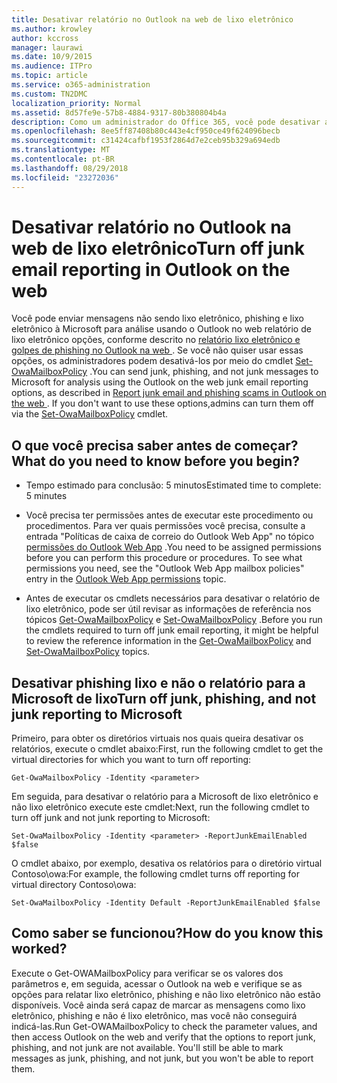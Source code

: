 ```yaml
---
title: Desativar relatório no Outlook na web de lixo eletrônico
ms.author: krowley
author: kccross
manager: laurawi
ms.date: 10/9/2015
ms.audience: ITPro
ms.topic: article
ms.service: o365-administration
ms.custom: TN2DMC
localization_priority: Normal
ms.assetid: 8d57fe9e-57b8-4884-9317-80b380804b4a
description: Como um administrador do Office 365, você pode desativar a capacidade de pessoas para email de relatório como lixo eletrônico.
ms.openlocfilehash: 8ee5ff87408b80c443e4cf950ce49f624096becb
ms.sourcegitcommit: c31424cafbf1953f2864d7e2ceb95b329a694edb
ms.translationtype: MT
ms.contentlocale: pt-BR
ms.lasthandoff: 08/29/2018
ms.locfileid: "23272036"
---
```

# <a name="turn-off-junk-email-reporting-in-outlook-on-the-web"></a><span data-ttu-id="21261-103">Desativar relatório no Outlook na web de lixo eletrônico</span><span class="sxs-lookup"><span data-stu-id="21261-103">Turn off junk email reporting in Outlook on the web</span></span>

<span data-ttu-id="21261-p101">Você pode enviar mensagens não sendo lixo eletrônico, phishing e lixo eletrônico à Microsoft para análise usando o Outlook no web relatório de lixo eletrônico opções, conforme descrito no [relatório lixo eletrônico e golpes de phishing no Outlook na web ](report-junk-email-and-phishing-scams-in-outlook-on-the-web-eop.md). Se você não quiser usar essas opções, os administradores podem desativá-los por meio do cmdlet [Set-OwaMailboxPolicy](http://technet.microsoft.com/library/530166f7-ab42-4609-ba73-9b5a39b567be.aspx) .</span><span class="sxs-lookup"><span data-stu-id="21261-p101">You can send junk, phishing, and not junk messages to Microsoft for analysis using the Outlook on the web junk email reporting options, as described in [Report junk email and phishing scams in Outlook on the web ](report-junk-email-and-phishing-scams-in-outlook-on-the-web-eop.md). If you don't want to use these options,admins can turn them off via the [Set-OwaMailboxPolicy](http://technet.microsoft.com/library/530166f7-ab42-4609-ba73-9b5a39b567be.aspx) cmdlet.</span></span> 
  
## <a name="what-do-you-need-to-know-before-you-begin"></a><span data-ttu-id="21261-106">O que você precisa saber antes de começar?</span><span class="sxs-lookup"><span data-stu-id="21261-106">What do you need to know before you begin?</span></span>
<span data-ttu-id="21261-107"><a name="sectionSection0"> </a></span><span class="sxs-lookup"><span data-stu-id="21261-107"></span></span>

- <span data-ttu-id="21261-108">Tempo estimado para conclusão: 5 minutos</span><span class="sxs-lookup"><span data-stu-id="21261-108">Estimated time to complete: 5 minutes</span></span>
    
- <span data-ttu-id="21261-p102">Você precisa ter permissões antes de executar este procedimento ou procedimentos. Para ver quais permissões você precisa, consulte a entrada "Políticas de caixa de correio do Outlook Web App" no tópico [permissões do Outlook Web App](http://technet.microsoft.com/library/57eca42a-5a7f-4c65-89f0-7a84f2dbea19.aspx#OutlookWebApp) .</span><span class="sxs-lookup"><span data-stu-id="21261-p102">You need to be assigned permissions before you can perform this procedure or procedures. To see what permissions you need, see the "Outlook Web App mailbox policies" entry in the [Outlook Web App permissions](http://technet.microsoft.com/library/57eca42a-5a7f-4c65-89f0-7a84f2dbea19.aspx#OutlookWebApp) topic.</span></span> 
    
- <span data-ttu-id="21261-111">Antes de executar os cmdlets necessários para desativar o relatório de lixo eletrônico, pode ser útil revisar as informações de referência nos tópicos [Get-OwaMailboxPolicy](http://technet.microsoft.com/library/bdd580d3-8812-4b4a-93e8-c6401b0d2f0f.aspx) e [Set-OwaMailboxPolicy](http://technet.microsoft.com/library/530166f7-ab42-4609-ba73-9b5a39b567be.aspx) .</span><span class="sxs-lookup"><span data-stu-id="21261-111">Before you run the cmdlets required to turn off junk email reporting, it might be helpful to review the reference information in the [Get-OwaMailboxPolicy](http://technet.microsoft.com/library/bdd580d3-8812-4b4a-93e8-c6401b0d2f0f.aspx) and [Set-OwaMailboxPolicy](http://technet.microsoft.com/library/530166f7-ab42-4609-ba73-9b5a39b567be.aspx) topics.</span></span> 
    
## <a name="turn-off-junk-phishing-and-not-junk-reporting-to-microsoft"></a><span data-ttu-id="21261-112">Desativar phishing lixo e não o relatório para a Microsoft de lixo</span><span class="sxs-lookup"><span data-stu-id="21261-112">Turn off junk, phishing, and not junk reporting to Microsoft</span></span>
<span data-ttu-id="21261-113"><a name="sectionSection1"> </a></span><span class="sxs-lookup"><span data-stu-id="21261-113"></span></span>

<span data-ttu-id="21261-114">Primeiro, para obter os diretórios virtuais nos quais queira desativar os relatórios, execute o cmdlet abaixo:</span><span class="sxs-lookup"><span data-stu-id="21261-114">First, run the following cmdlet to get the virtual directories for which you want to turn off reporting:</span></span>
  
```
Get-OwaMailboxPolicy -Identity <parameter>
```

<span data-ttu-id="21261-115">Em seguida, para desativar o relatório para a Microsoft de lixo eletrônico e não lixo eletrônico execute este cmdlet:</span><span class="sxs-lookup"><span data-stu-id="21261-115">Next, run the following cmdlet to turn off junk and not junk reporting to Microsoft:</span></span>
  
```
Set-OwaMailboxPolicy -Identity <parameter> -ReportJunkEmailEnabled $false
```

<span data-ttu-id="21261-116">O cmdlet abaixo, por exemplo, desativa os relatórios para o diretório virtual Contoso\owa:</span><span class="sxs-lookup"><span data-stu-id="21261-116">For example, the following cmdlet turns off reporting for virtual directory Contoso\owa:</span></span>
  
```
Set-OwaMailboxPolicy -Identity Default -ReportJunkEmailEnabled $false
```

## <a name="how-do-you-know-this-worked"></a><span data-ttu-id="21261-117">Como saber se funcionou?</span><span class="sxs-lookup"><span data-stu-id="21261-117">How do you know this worked?</span></span>
<span data-ttu-id="21261-118"><a name="sectionSection2"> </a></span><span class="sxs-lookup"><span data-stu-id="21261-118"></span></span>

<span data-ttu-id="21261-p103">Execute o Get-OWAMailboxPolicy para verificar se os valores dos parâmetros e, em seguida, acessar o Outlook na web e verifique se as opções para relatar lixo eletrônico, phishing e não lixo eletrônico não estão disponíveis. Você ainda será capaz de marcar as mensagens como lixo eletrônico, phishing e não é lixo eletrônico, mas você não conseguirá indicá-las.</span><span class="sxs-lookup"><span data-stu-id="21261-p103">Run Get-OWAMailboxPolicy to check the parameter values, and then access Outlook on the web and verify that the options to report junk, phishing, and not junk are not available. You'll still be able to mark messages as junk, phishing, and not junk, but you won't be able to report them.</span></span> 
  

